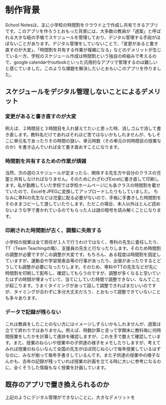 # 制作背景

School Notesは、主に小学校の時間割をクラウド上で作成し共有できるアプリです。このアプリを作ろうとおもった背景には、大多数の教員が「週案」と呼ばれる大きな紙の手帳でスケジュールを管理しており、デジタル管理する手段がほぼないことがあります。デジタル管理をしていないことで、「変更があると書き直すのが大変」、「時間割を共有する作業が複雑になる」などのデメリットが生じている一方、学校のスケジュール作成は時間割という独自の枠組みで考えるので、google calendarやoutlookといった汎用的なアプリで管理するのは難しいと感じていました。このような課題を解決したいとおもいこのアプリを作りました。



## スケジュールをデジタル管理しないことによるデメリット
### 変更があると書き直すのが大変
例えば、２時間目と３時間目を入れ替えてたいと思った時、消しゴムで消して書き直します。教科名だけであればそれほど苦ではないかもしれませんが、もしそこに単元名であったりその時間の狙い、単元時数（その単元の何時間目の授業なのか）を書き込んでいれば全て書き直おすことになります。
### 時間割を共有するための作業が煩雑
  当然、次の週のスケジュールが定まったら、関係する先生方や自分のクラスの児童と共有しなければなりません。そのためにわざわざExcelに書き直して印刷します。私が勤務していた学校では学校ホームページにも各クラスの時間割を載せていたので、ExcelをJPEGに変換してアップロードしたりもしていました。
  ちなみに専科の先生などは児童に配る必要がないので、手帳に手書きした時間割をそのままコピーして渡していたりします。ただこの場合、本人以外ほとんど読めないような字で書かれているのでもらった人は謎の暗号を読み解くことになります。
### 印刷された時間割が古く、調整に失敗する
  小学校の授業は全て担任が１人で行うわけではなく、専科の先生に委任したり、TT（Team Teachingの略）、支援員の先生と行なったりします。そのため時間割の調整が必要ですがこの調整が大変です。もちろん、ある程度は時間割を固定していますが、運動会や学習発表会等の行事があったり、出張があったりするとどうしても調整が必要になったりします。そのため、専科やTTの先生などが先に時間割を印刷して配布し、確認してもらうのですが、調整が多くなると空いていたはずの時間が埋まっていて、当てにしていた時間で調整できない、なんてことが起こります。うまくタイミングがあって話して調整できればまだいいのですが、タイミングが合わずに多分大丈夫だろう、とおもって調整できていないことも多々あります。
### データで記録が残らない
  これは教員をしたことのない方にはイメージしずらいかもしれませんが、週案は立てて終わりではありません。例えば、時数計算と言って学期末に教科毎に何時間授業をしたかを計算して進捗を確認しますが、これを手で数えて確認しています。また、授業のねらいや授業中の子供達の様子をメモしたりしますが、考えてみれば授業のねらいなんて全国の先生がほぼ同じねらいで毎年授業しているはずなのに、みなが揃って毎年手書きしているんです。また子供達の授業中の様子なんかも、去年の記録が残っていれば授業の計画を立てる時に大いに参考になるのに、全くそうした情報もなく授業を計画しています。

## 既存のアプリで置き換えられるのか
 上記のようにデジタル管理ができないことに、大きなデメリットを
